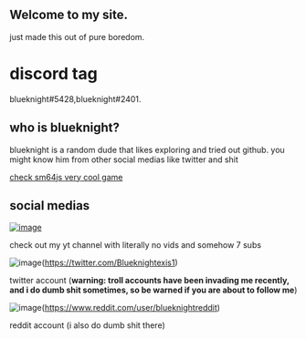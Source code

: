 ## Welcome to my site.
just made this out of pure boredom.

# discord tag
blueknight#5428,blueknight#2401.

## who  is blueknight?
blueknight is a random dude that likes exploring and tried out github. you might know him from other social medias like twitter and shit


[check sm64js very cool game](https://sm64js.com)

## social medias

[![image](https://user-images.githubusercontent.com/75827284/126630413-ff05ab04-b954-4116-b3ef-d7c35b133051.jpeg)
](https://www.youtube.com/channel/UCyv7ZBYeevY6OwautkawZjQ) 

check out my yt channel with literally no vids and somehow 7 subs

![image](https://user-images.githubusercontent.com/75827284/145768279-90e1e903-da70-4710-a3a0-8c2297161e9c.png)(https://twitter.com/Blueknightexis1)

twitter account (**warning: troll accounts have been invading me recently, and i do dumb shit sometimes, so be warned if you are about to follow me**)

![image](https://user-images.githubusercontent.com/75827284/145768567-bae96e42-48fe-4fe7-b757-cd74b3d6d9fc.png)(https://www.reddit.com/user/blueknightreddit)

reddit account (i also do dumb shit there)







